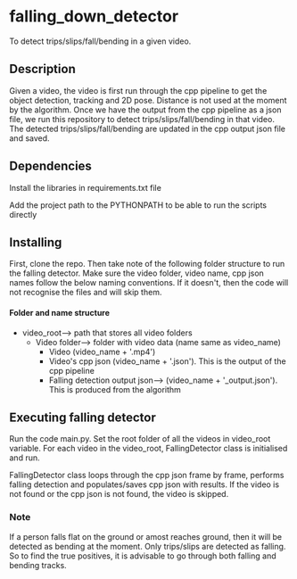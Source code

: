 # falling_down_detector
To detect trips/slips/fall/bending in a given video. 

## Description
Given a video, the video is first run through the cpp pipeline
to get the object detection, tracking and 2D pose. Distance is not used at the moment 
by the algorithm. Once we have the output from the cpp pipeline as a json file, 
we run this repository to detect trips/slips/fall/bending in that video. 
The detected trips/slips/fall/bending are updated in the cpp output json file and saved.

    
## Dependencies
Install the libraries in requirements.txt file 

Add the project path to the PYTHONPATH to be able to run the scripts directly

## Installing
First, clone the repo. Then take note of the following folder structure to run the falling detector.
Make sure the video folder, video name, cpp json names follow the below naming conventions.
If it doesn't, then the code will not recognise the files and will skip them.

#### Folder and name structure
- video_root--> path that stores all video folders
  - Video folder--> folder with video data (name same as video_name)
    - Video (video_name + '.mp4') 
    - Video's cpp json (video_name + '.json'). This is the output of the cpp pipeline
    - Falling detection output json--> (video_name + '_output.json'). 
    This is produced from the algorithm

## Executing falling detector
Run the code main.py. Set the root folder of all the videos in video_root variable.
For each video in the video_root, FallingDetector class is initialised and run. 

FallingDetector class loops through the cpp json frame by frame,
performs falling detection and populates/saves cpp json with results. 
If the video is not found or the cpp json is not found,
the video is skipped. 

### Note 

If a person falls flat on the ground or amost reaches ground, then it will be
detected as bending at the moment. Only trips/slips are detected as falling.
So to find the true positives, it is advisable to go through both 
falling and bending tracks. 



